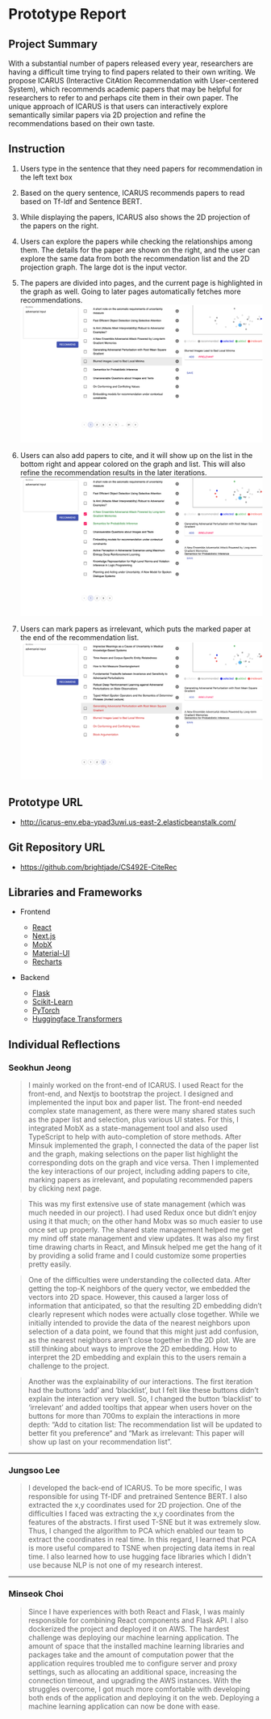 # Prototype Report

## Project Summary

With a substantial number of papers released every year, researchers are having a difficult time trying to find papers related to their own writing.
We propose ICARUS (Interactive CitAtion Recommendation with User-centered System), which recommends academic papers that may be helpful for researchers to refer to and perhaps cite them in their own paper.
The unique approach of ICARUS is that users can interactively explore semantically similar papers via 2D projection and refine the recommendations based on their own taste.

## Instruction

1. Users type in the sentence that they need papers for recommendation in the left text box
2. Based on the query sentence, ICARUS recommends papers to read based on Tf-Idf and Sentence BERT.

3. While displaying the papers, ICARUS also shows the 2D projection of the papers on the right.

4. Users can explore the papers while checking the relationships among them. The details for the paper are shown on the right, and the user can explore the same data from both the recommendation list and the 2D projection graph. The large dot is the input vector.

5. The papers are divided into pages, and the current page is highlighted in the graph as well. Going to later pages automatically fetches more recommendations.
   ![image1](image1.png "Recommendataion")
6. Users can also add papers to cite, and it will show up on the list in the bottom right and appear colored on the graph and list. This will also refine the recommendation results in the later iterations.
   ![image2](image2.png "Add")
7. Users can mark papers as irrelevant, which puts the marked paper at the end of the recommendation list.
   ![image3](image3.png "Irrelevant")

## Prototype URL

- <http://icarus-env.eba-ypad3uwi.us-east-2.elasticbeanstalk.com/>

## Git Repository URL

- <https://github.com/brightjade/CS492E-CiteRec>

## Libraries and Frameworks

- Frontend

  - [React](https://reactjs.org/)
  - [Next.js](https://nextjs.org/)
  - [MobX](https://mobx.js.org/README.html)
  - [Material-UI](https://material-ui.com/)
  - [Recharts](https://recharts.org/)

- Backend
  - [Flask](https://flask.palletsprojects.com/en/2.0.x/)
  - [Scikit-Learn](https://scikit-learn.org/stable/)
  - [PyTorch](https://pytorch.org/)
  - [Huggingface Transformers](https://huggingface.co/)

## Individual Reflections

### Seokhun Jeong

> I mainly worked on the front-end of ICARUS. I used React for the front-end, and Nextjs to bootstrap the project. I designed and implemented the input box and paper list. The front-end needed complex state management, as there were many shared states such as the paper list and selection, plus various UI states.
> For this, I integrated MobX as a state-management tool and also used TypeScript to help with auto-completion of store methods.
> After Minsuk implemented the graph, I connected the data of the paper list and the graph, making selections on the paper list highlight the corresponding dots on the graph and vice versa.
> Then I implemented the key interactions of our project, including adding papers to cite, marking papers as irrelevant, and populating recommended papers by clicking next page.

> This was my first extensive use of state management (which was much needed in our project). I had used Redux once but didn’t enjoy using it that much; on the other hand Mobx was so much easier to use once set up properly. The shared state management helped me get my mind off state management and view updates.
> It was also my first time drawing charts in React, and Minsuk helped me get the hang of it by providing a solid frame and I could customize some properties pretty easily.

> One of the difficulties were understanding the collected data. After getting the top-K neighbors of the query vector, we embedded the vectors into 2D space. However, this caused a larger loss of information that anticipated, so that the resulting 2D embedding didn’t clearly represent which nodes were actually close together. While we initially intended to provide the data of the nearest neighbors upon selection of a data point, we found that this might just add confusion, as the nearest neighbors aren’t close together in the 2D plot. We are still thinking about ways to improve the 2D embedding. How to interpret the 2D embedding and explain this to the users remain a challenge to the project.

> Another was the explainability of our interactions. The first iteration had the buttons ‘add’ and ‘blacklist’, but I felt like these buttons didn’t explain the interaction very well. So, I changed the button ‘blacklist’ to ‘irrelevant’ and added tooltips that appear when users hover on the buttons for more than 700ms to explain the interactions in more depth: “Add to citation list: The recommendation list will be updated to better fit you preference“ and “Mark as irrelevant: This paper will show up last on your recommendation list”.

---

### Jungsoo Lee

> I developed the back-end of ICARUS. To be more specific, I was responsible for using Tf-IDF and pretrained Sentence BERT. I also extracted the x,y coordinates used for 2D projection. One of the difficulties I faced was extracting the x,y coordinates from the features of the abstracts. I first used T-SNE but it was extremely slow. Thus, I changed the algorithm to PCA which enabled our team to extract the coordinates in real time. In this regard, I learned that PCA is more useful compared to TSNE when projecting data items in real time. I also learned how to use hugging face libraries which I didn't use because NLP is not one of my research interest.

---

### Minseok Choi

> Since I have experiences with both React and Flask, I was mainly responsible for combining React components and Flask API. I also dockerized the project and deployed it on AWS. The hardest challenge was deploying our machine learning application. The amount of space that the installed machine learning libraries and packages take and the amount of computation power that the application requires troubled me to configure server and proxy settings, such as allocating an additional space, increasing the connection timeout, and upgrading the AWS instances. With the struggles overcome, I got much more comfortable with developing both ends of the application and deploying it on the web. Deploying a machine learning application can now be done with ease.
